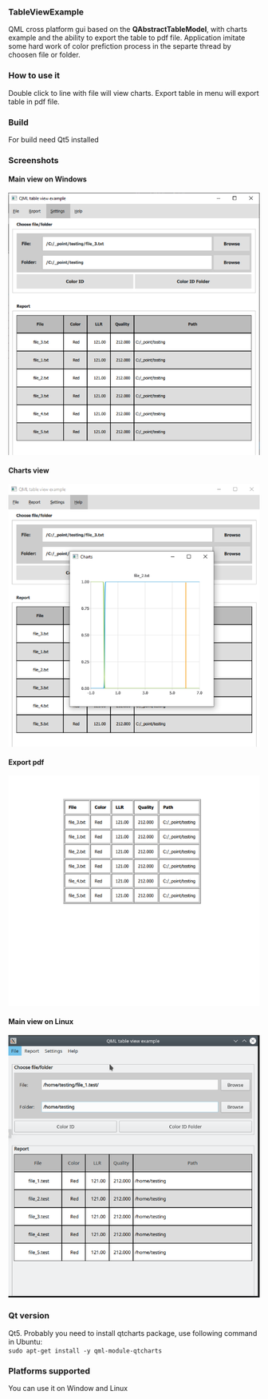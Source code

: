 ### TableViewExample
QML cross platform gui based on the **QAbstractTableModel**, with charts example and the ability to export the table to pdf file.
Application imitate some hard work of color prefiction process in the separte thread by choosen file or folder.
### How to use it
Double click to line with file will view charts.
Export table in menu will export table in pdf file.
### Build
For build need Qt5 installed
### Screenshots
#### Main view on Windows
![Main view on Windows](https://github.com/aint-no-programmer/TableViewExample/blob/make.readme/screenshots/main_windows.png?raw=true)
#### Charts view
![Charts view](https://github.com/aint-no-programmer/TableViewExample/blob/make.readme/screenshots/with_charts.png?raw=true)
#### Export pdf
![Export pdf](https://github.com/aint-no-programmer/TableViewExample/blob/make.readme/screenshots/pdf_export.png?raw=true)
#### Main view on Linux
![Main view on Linux](https://github.com/aint-no-programmer/TableViewExample/blob/make.readme/screenshots/main_linux.png?raw=true)
### Qt version
Qt5.  Probably you need to install qtcharts package, use following command in Ubuntu:  
```sudo apt-get install -y qml-module-qtcharts```
### Platforms supported
You can use it on Window and Linux
